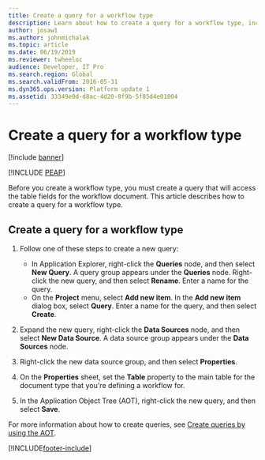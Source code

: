 ```yaml
---
title: Create a query for a workflow type
description: Learn about how to create a query for a workflow type, including a step-by-step process that walks you thorugh the process.
author: josaw1
ms.author: johnmichalak
ms.topic: article
ms.date: 06/19/2019
ms.reviewer: twheeloc
audience: Developer, IT Pro
ms.search.region: Global
ms.search.validFrom: 2016-05-31
ms.dyn365.ops.version: Platform update 1
ms.assetid: 33349e0d-d8ac-4d20-8f9b-5f85d4e01004
---
```


# Create a query for a workflow type 

[!include [banner](../../../finance/includes/banner.md)]


[!INCLUDE [PEAP](../../../includes/peap-3.md)]

Before you create a workflow type, you must create a query that will access the table fields for the workflow document. This article describes how to create a query for a workflow type.

## Create a query for a workflow type

1. Follow one of these steps to create a new query:

    + In Application Explorer, right-click the **Queries** node, and then select **New Query**. A query group appears under the **Queries** node. Right-click the new query, and then select **Rename**. Enter a name for the query.
    + On the **Project** menu, select **Add new item**. In the **Add new item** dialog box, select **Query**. Enter a name for the query, and then select **Create**.

2. Expand the new query, right-click the **Data Sources** node, and then select **New Data Source**. A data source group appears under the **Data Sources** node.
3. Right-click the new data source group, and then select **Properties**.
4. On the **Properties** sheet, set the **Table** property to the main table for the document type that you're defining a workflow for.
5. In the Application Object Tree (AOT), right-click the new query, and then select **Save**.

For more information about how to create queries, see [Create queries by using the AOT](/dynamicsax-2012/developer/how-to-create-queries-by-using-the-aot).


[!INCLUDE[footer-include](../../../includes/footer-banner.md)]
